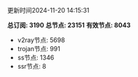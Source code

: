 更新时间2024-11-20 14:15:31

**总订阅: 3190**
**总节点: 23151**
**有效节点: 8043**
- v2ray节点: 5698
- trojan节点: 991
- ss节点: 1346
- ssr节点: 8
